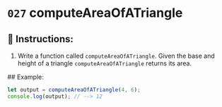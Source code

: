 # `027` computeAreaOfATriangle

## 📝 Instructions:

1. Write a function called `computeAreaOfATriangle`. Given the base and height of a triangle `computeAreaOfATriangle` returns its area.

## Example:

```Javascript
let output = computeAreaOfATriangle(4, 6);
console.log(output); // --> 12
```